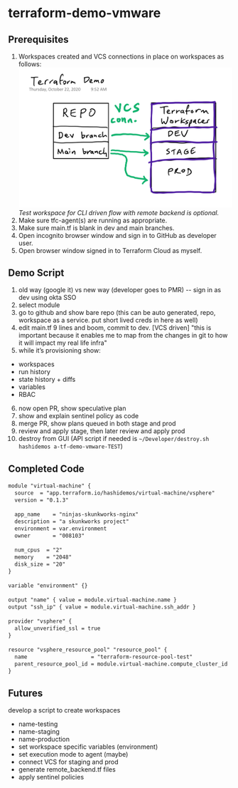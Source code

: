 # terraform-demo-vmware

## Prerequisites
1. Workspaces created and VCS connections in place on workspaces as follows:
![demo-diagram](./demo-diagram.png)
*Test workspace for CLI driven flow with remote backend is optional.*
2. Make sure tfc-agent(s) are running as appropriate.
3. Make sure main.tf is blank in dev and main branches.
4. Open incognito browser window and sign in to GitHub as developer user.
5. Open browser window signed in to Terraform Cloud as myself.

## Demo Script
1. old way (google it) vs new way (developer goes to PMR) -- sign in as dev using okta SSO
2. select module
3. go to github and show bare repo (this can be auto generated, repo, workspace as a service. put short lived creds in here as well)
4. edit main.tf 9 lines and boom, commit to dev. [VCS driven] "this is important because it enables me to map from the changes in git to how it will impact my real life infra"
5. while it’s provisioning show:
* workspaces
* run history
* state history + diffs
* variables
* RBAC
6. now open PR, show speculative plan
7. show and explain sentinel policy as code
8. merge PR, show plans queued in both stage and prod
9. review and apply stage, then later review and apply prod
9. destroy from GUI (API script if needed is `~/Developer/destroy.sh hashidemos a-tf-demo-vmware-TEST`)

## Completed Code
```
module "virtual-machine" {
  source  = "app.terraform.io/hashidemos/virtual-machine/vsphere"
  version = "0.1.3"

  app_name    = "ninjas-skunkworks-nginx"
  description = "a skunkworks project"
  environment = var.environment
  owner       = "008103"

  num_cpus  = "2"
  memory    = "2048"
  disk_size = "20"
}

variable "environment" {}

output "name" { value = module.virtual-machine.name }
output "ssh_ip" { value = module.virtual-machine.ssh_addr }

provider "vsphere" {
  allow_unverified_ssl = true
}

resource "vsphere_resource_pool" "resource_pool" {
  name                    = "terraform-resource-pool-test"
  parent_resource_pool_id = module.virtual-machine.compute_cluster_id
}
```

## Futures
develop a script to create workspaces
* name-testing
* name-staging
* name-production
* set workspace specific variables (environment)
* set execution mode to agent (maybe)
* connect VCS for staging and prod
* generate remote_backend.tf files
* apply sentinel policies
